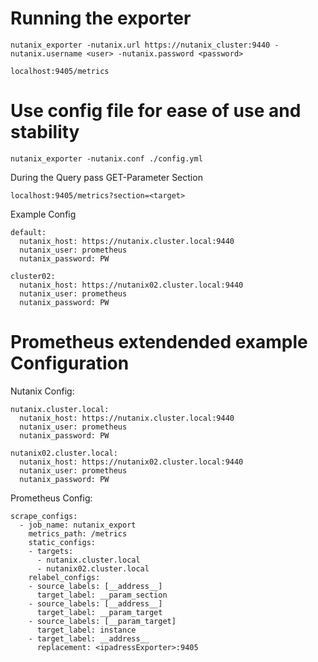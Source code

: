 
# Running the exporter

    nutanix_exporter -nutanix.url https://nutanix_cluster:9440 -nutanix.username <user> -nutanix.password <password>

    localhost:9405/metrics

# Use config file for ease of use and stability

    nutanix_exporter -nutanix.conf ./config.yml

During the Query pass GET-Parameter Section

    localhost:9405/metrics?section=<target>


Example Config
```
default:
  nutanix_host: https://nutanix.cluster.local:9440
  nutanix_user: prometheus
  nutanix_password: PW

cluster02:
  nutanix_host: https://nutanix02.cluster.local:9440
  nutanix_user: prometheus
  nutanix_password: PW
```

# Prometheus extendended example Configuration

Nutanix Config:
```
nutanix.cluster.local:
  nutanix_host: https://nutanix.cluster.local:9440
  nutanix_user: prometheus
  nutanix_password: PW

nutanix02.cluster.local:
  nutanix_host: https://nutanix02.cluster.local:9440
  nutanix_user: prometheus
  nutanix_password: PW
```

Prometheus Config:
```
scrape_configs:
  - job_name: nutanix_export
    metrics_path: /metrics
    static_configs:
    - targets:
      - nutanix.cluster.local
      - nutanix02.cluster.local
    relabel_configs:
    - source_labels: [__address__]
      target_label: __param_section
    - source_labels: [__address__]
      target_label: __param_target
    - source_labels: [__param_target]
      target_label: instance
    - target_label: __address__
      replacement: <ipadressExporter>:9405
```


